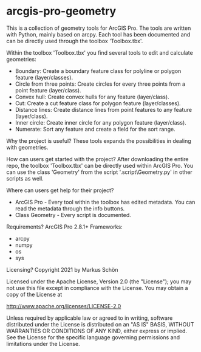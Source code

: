 # arcgis-pro-geometry
This is a collection of geometry tools for ArcGIS Pro. The tools are written with Python, mainly based on arcpy.  Each tool has been documented and can be directly used through the toolbox 'Toolbox.tbx'.

Within the toolbox 'Toolbox.tbx' you find several tools to edit and calculate geometries:
- Boundary: Create a boundary feature class for polyline or polygon feature (layer/classes).
- Circle from three points: Create circles for every three points from a point feature (layer/class).
- Convex hull: Create convex hulls for any feature (layer/class).
- Cut: Create a cut feature class for polygon feature (layer/classes).
- Distance lines: Create distance lines from point features to any feature (layer/class).
- Inner circle: Create inner circle for any polygon feature (layer/class).
- Numerate: Sort any feature and create a field for the sort range.


Why the project is useful?
These tools expands the possibilities in dealing with geometries.


How can users get started with the project?
After downloading the entire repo, the toolbox 'Toolbox.tbx' can be directly used within ArcGIS Pro.
You can use the class 'Geometry' from the script '.script\Geometry.py' in other scripts as well.


Where can users get help for their project?
- ArcGIS Pro - Every tool within the toolbox has edited metadata. You can read the metadata through the info buttons.
- Class Geometry - Every script is documented. 


Requirements?
ArcGIS Pro 2.8.1+
Frameworks:
- arcpy
- numpy
- os
- sys


Licensing?
Copyright 2021 by Markus Schön

Licensed under the Apache License, Version 2.0 (the "License");
you may not use this file except in compliance with the License.
You may obtain a copy of the License at

   http://www.apache.org/licenses/LICENSE-2.0

Unless required by applicable law or agreed to in writing, software
distributed under the License is distributed on an "AS IS" BASIS,
WITHOUT WARRANTIES OR CONDITIONS OF ANY KIND, either express or implied.
See the License for the specific language governing permissions and
limitations under the License.
